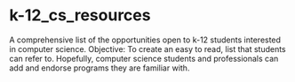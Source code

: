 # k-12_cs_resources
A comprehensive list of the opportunities open to k-12 students interested in computer science.
Objective:
  To create an easy to read, list that students can refer to. Hopefully, computer science students and professionals can add and endorse programs they are familiar with. 
